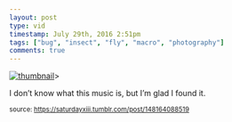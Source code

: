 ```yaml
---
layout: post
type: vid
timestamp: July 29th, 2016 2:51pm
tags: ["bug", "insect", "fly", "macro", "photography"]
comments: true
---
```

[![thumbnail](http://i3.ytimg.com/vi/G1vLIfLtD60/hqdefault.jpg)](https://www.youtube.com/watch?v=G1vLIfLtD60)>
    
I don’t know what this music is, but I’m glad I found it.
 
  
<small>source: https://saturdayxiii.tumblr.com/post/148164088519</small>